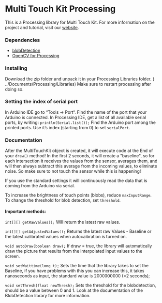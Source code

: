 # Multi Touch Kit Processing

This is a Processing library for Multi Touch Kit. For more information on the project and tutorial, visit our [website](https://hci.cs.uni-saarland.de/multi-touch-kit/).


### Dependencies

- [blobDetection](http://www.v3ga.net/processing/BlobDetection/)
- [OpenCV for Processing](https://github.com/atduskgreg/opencv-processing)

### Installing
Download the zip folder and unpack it in your Processing Libraries folder. ( ../Documents/Processing/Libraries)
Make sure to restart processing after doing so.

### Setting the index of serial port

In Arduino IDE go to “Tools → Port“. Find the name of the port that your Arduino is connected.
In Processing IDE, get a list of all available serial ports, by writing:
`println(Serial.list());`
Find the Arduino port among the printed ports. Use it’s index (starting from 0) to set `serialPort`.


### Documentation

After the MultiTouchKit object is created, it will execute code at the End of your `draw()` method!
In the first 2 seconds, it will create a "baseline", so for each intersection it receives the values from the sensor, averages them, and will then always subtract this average from the incoming values, to eliminate noise. So make sure to not touch the sensor while this is happening!

If you use the standard settings it will continuously read the data that is coming from the Arduino via serial.

To increase the brightness of touch points (blobs), reduce `maxInputRange`.
To change the threshold for blob detection, set `threshold`.


#### Important methods:

`int[][] getRawValues();`
Will return the latest raw values.



`int[][] getAdjustedValues();`
Returns the latest raw Values - Baseline or the latest calibrated values when autocaibration is turned on.



`void autoDraw(boolean draw);`
If draw = true, the library will automatically draw the picture that results from the interpolated input values to the screen.


`void setWaittime(long t);`
Sets the time that the library takes to set the Baseline, if you have problems with this you can increase this, it takes nanoseconds as input, the standard value is 2000000000 (=2 seconds);


`void setThresh(float newThresh);`
Sets the threshold for the blobdetection, should be a value between 0 and 1. Look at the documentation of the BlobDetection library for more information.



